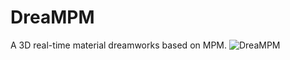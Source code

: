 # DreaMPM
A 3D real-time material dreamworks based on MPM.
![DreaMPM](https://github.com/Zhuohua-Huang/DreaMPM/assets/71301342/9e63f1e9-00ae-48be-9d9c-08d67fdffa5d)
